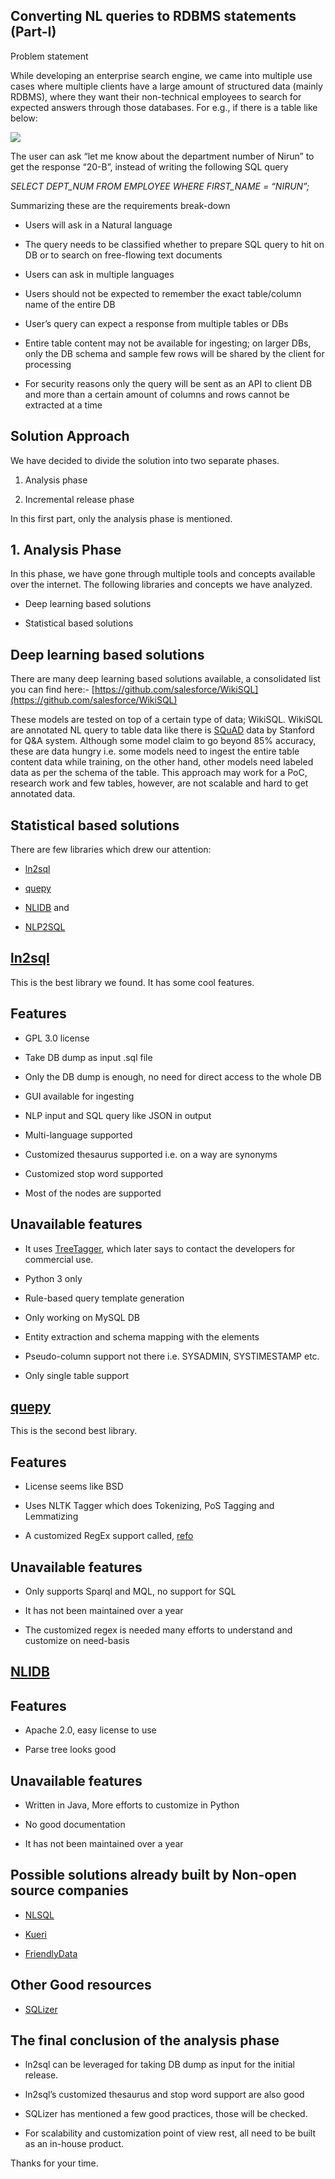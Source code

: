 ## Converting NL queries to RDBMS statements (Part-I)


Problem statement

While developing an enterprise search engine, we came into multiple use cases where multiple clients have a large amount of structured data (mainly RDBMS), where they want their non-technical employees to search for expected answers through those databases. For e.g., if there is a table like below:

![](https://cdn.hashnode.com/res/hashnode/image/upload/v1629634039908/mXZwYZvlW.png)

The user can ask “let me know about the department number of Nirun” to get the response “20-B”, instead of writing the following SQL query

*SELECT DEPT_NUM FROM EMPLOYEE WHERE FIRST_NAME = “NIRUN”;*

Summarizing these are the requirements break-down

* Users will ask in a Natural language

* The query needs to be classified whether to prepare SQL query to hit on DB or to search on free-flowing text documents

* Users can ask in multiple languages

* Users should not be expected to remember the exact table/column name of the entire DB

* User’s query can expect a response from multiple tables or DBs

* Entire table content may not be available for ingesting; on larger DBs, only the DB schema and sample few rows will be shared by the client for processing

* For security reasons only the query will be sent as an API to client DB and more than a certain amount of columns and rows cannot be extracted at a time

## Solution Approach

We have decided to divide the solution into two separate phases.

1. Analysis phase

1. Incremental release phase

In this first part, only the analysis phase is mentioned.

## 1. Analysis Phase

In this phase, we have gone through multiple tools and concepts available over the internet. The following libraries and concepts we have analyzed.

* Deep learning based solutions

* Statistical based solutions

## Deep learning based solutions

There are many deep learning based solutions available, a consolidated list you can find here:- [https://github.com/salesforce/WikiSQL](https://github.com/salesforce/WikiSQL)

These models are tested on top of a certain type of data; WikiSQL. WikiSQL are annotated NL query to table data like there is [SQuAD](https://rajpurkar.github.io/SQuAD-explorer/) data by Stanford for Q&A system. Although some model claim to go beyond 85% accuracy, these are data hungry i.e. some models need to ingest the entire table content data while training, on the other hand, other models need labeled data as per the schema of the table. This approach may work for a PoC, research work and few tables, however, are not scalable and hard to get annotated data.

## Statistical based solutions

There are few libraries which drew our attention:

* [ln2sql](https://github.com/FerreroJeremy/ln2sql)

* [quepy](https://github.com/machinalis/quepy)

* [NLIDB](https://github.com/DukeNLIDB/NLIDB) and

* [NLP2SQL](https://github.com/akanimax/NLP2SQL)

## [ln2sql](https://github.com/FerreroJeremy/ln2sql)

This is the best library we found. It has some cool features.

## Features

* GPL 3.0 license

* Take DB dump as input .sql file

* Only the DB dump is enough, no need for direct access to the whole DB

* GUI available for ingesting

* NLP input and SQL query like JSON in output

* Multi-language supported

* Customized thesaurus supported i.e. on a way are synonyms

* Customized stop word supported

* Most of the nodes are supported

## Unavailable features

* It uses [TreeTagger](http://www.cis.uni-muenchen.de/~schmid/tools/TreeTagger/), which later says to contact the developers for commercial use.

* Python 3 only

* Rule-based query template generation

* Only working on MySQL DB

* Entity extraction and schema mapping with the elements

* Pseudo-column support not there i.e. SYSADMIN, SYSTIMESTAMP etc.

* Only single table support

## [quepy](https://github.com/machinalis/quepy)

This is the second best library.

## Features

* License seems like BSD

* Uses NLTK Tagger which does Tokenizing, PoS Tagging and Lemmatizing

* A customized RegEx support called, [refo](https://github.com/machinalis/refo)

## Unavailable features

* Only supports Sparql and MQL, no support for SQL

* It has not been maintained over a year

* The customized regex is needed many efforts to understand and customize on need-basis

## [NLIDB](https://github.com/DukeNLIDB/NLIDB)

## Features

* Apache 2.0, easy license to use

* Parse tree looks good

## Unavailable features

* Written in Java, More efforts to customize in Python

* No good documentation

* It has not been maintained over a year

## Possible solutions already built by Non-open source companies

* [NLSQL](https://www.nlsql.com/)

* [Kueri](http://kueri.me/tour/)

* [FriendlyData](https://friendlydata.io/)

## Other Good resources

* [SQLizer](https://www.youtube.com/watch?v=n4gDczjr-RI)

## The final conclusion of the analysis phase

* ln2sql can be leveraged for taking DB dump as input for the initial release.

* ln2sql’s customized thesaurus and stop word support are also good

* SQLizer has mentioned a few good practices, those will be checked.

* For scalability and customization point of view rest, all need to be built as an in-house product.

Thanks for your time.
